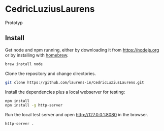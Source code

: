 # CedricLuziusLaurens
Prototyp

## Install

Get node and npm running, either by downloading it from <https://nodejs.org> or by installing with [homebrew](https://brew.sh).

```bash
brew install node
```

Clone the repository and change directories.

```bash
git clone https://github.com/laurens-in/CedricLuziusLaurens.git
```

Install the dependencies plus a local webserver for testing:

```bash
npm install
npm install -g http-server
```

Run the local test server and open <http://127.0.0.1:8080> in the browser.

```bash
http-server .
```
